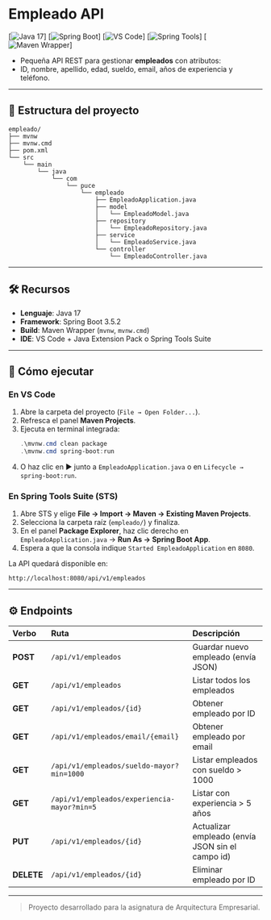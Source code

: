 # Empleado API

[![Java 17](https://img.shields.io/badge/Java-17-blue?logo=java&logoColor=white)]
[![Spring Boot](https://img.shields.io/badge/Spring_Boot-3.5.2-green?logo=spring&logoColor=white)]
[![VS Code](https://img.shields.io/badge/IDE-VS%20Code-blue?logo=visual-studio-code&logoColor=white)]
[![Spring Tools](https://img.shields.io/badge/IDE-Spring_Tools-brightgreen?logo=spring&logoColor=white)]
[![Maven Wrapper](https://img.shields.io/badge/Build-Maven_Wrapper-red?logo=maven&logoColor=white)]

- Pequeña API REST para gestionar **empleados** con atributos:  
- ID, nombre, apellido, edad, sueldo, email, años de experiencia y teléfono.

---

## 📁 Estructura del proyecto

```
empleado/
├── mvnw
├── mvnw.cmd
├── pom.xml
└── src
    └── main
        └── java
            └── com
                └── puce
                    └── empleado
                        ├── EmpleadoApplication.java
                        ├── model
                        │   └── EmpleadoModel.java
                        ├── repository
                        │   └── EmpleadoRepository.java
                        ├── service
                        │   └── EmpleadoService.java
                        └── controller
                            └── EmpleadoController.java
```

---

## 🛠 Recursos

- **Lenguaje**: Java 17  
- **Framework**: Spring Boot 3.5.2  
- **Build**: Maven Wrapper (`mvnw`, `mvnw.cmd`)  
- **IDE**: VS Code + Java Extension Pack o Spring Tools Suite  

---

## 🚀 Cómo ejecutar

### En VS Code

1. Abre la carpeta del proyecto (`File → Open Folder...`).  
2. Refresca el panel **Maven Projects**.  
3. Ejecuta en terminal integrada:
   ```powershell
   .\mvnw.cmd clean package
   .\mvnw.cmd spring-boot:run
   ```
4. O haz clic en ▶️ junto a `EmpleadoApplication.java` o en `Lifecycle → spring-boot:run`.

### En Spring Tools Suite (STS)

1. Abre STS y elige **File → Import → Maven → Existing Maven Projects**.  
2. Selecciona la carpeta raíz (`empleado/`) y finaliza.  
3. En el panel **Package Explorer**, haz clic derecho en `EmpleadoApplication.java` → **Run As → Spring Boot App**.  
4. Espera a que la consola indique `Started EmpleadoApplication` en `8080`.

La API quedará disponible en:  
```
http://localhost:8080/api/v1/empleados
```

---

## ⚙️ Endpoints

| Verbo    | Ruta                            | Descripción                                    |
|:---------|:--------------------------------|:-----------------------------------------------|
| **POST**   | `/api/v1/empleados`             | Guardar nuevo empleado (envía JSON)            |
| **GET**    | `/api/v1/empleados`             | Listar todos los empleados                     |
| **GET**    | `/api/v1/empleados/{id}`        | Obtener empleado por ID                        |
| **GET**    | `/api/v1/empleados/email/{email}` | Obtener empleado por email                     |
| **GET**    | `/api/v1/empleados/sueldo-mayor?min=1000` | Listar empleados con sueldo > 1000         |
| **GET**    | `/api/v1/empleados/experiencia-mayor?min=5` | Listar con experiencia > 5 años          |
| **PUT**    | `/api/v1/empleados/{id}`        | Actualizar empleado (envía JSON sin el campo id) |
| **DELETE** | `/api/v1/empleados/{id}`        | Eliminar empleado por ID                       |

---

> Proyecto desarrollado para la asignatura de Arquitectura Empresarial.  



